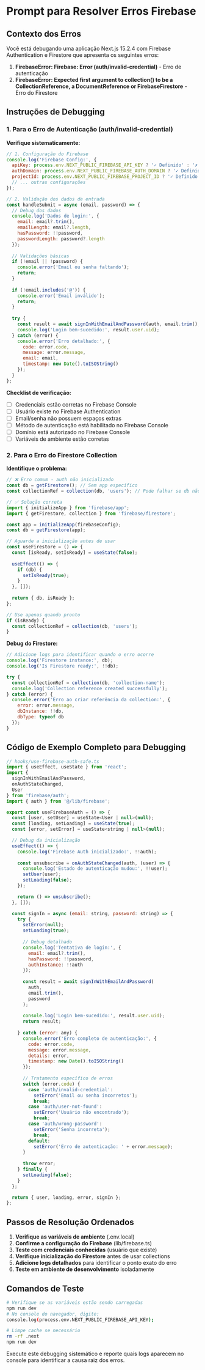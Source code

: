 # Prompt para Resolver Erros Firebase

## Contexto dos Erros

Você está debugando uma aplicação Next.js 15.2.4 com Firebase Authentication e Firestore que apresenta os seguintes erros:

1. **FirebaseError: Firebase: Error (auth/invalid-credential)** - Erro de autenticação
2. **FirebaseError: Expected first argument to collection() to be a CollectionReference, a DocumentReference or FirebaseFirestore** - Erro do Firestore

## Instruções de Debugging

### 1. Para o Erro de Autenticação (auth/invalid-credential)

**Verifique sistematicamente:**

```javascript
// 1. Configuração do Firebase
console.log('Firebase Config:', {
  apiKey: process.env.NEXT_PUBLIC_FIREBASE_API_KEY ? '✓ Definido' : '✗ Faltando',
  authDomain: process.env.NEXT_PUBLIC_FIREBASE_AUTH_DOMAIN ? '✓ Definido' : '✗ Faltando',
  projectId: process.env.NEXT_PUBLIC_FIREBASE_PROJECT_ID ? '✓ Definido' : '✗ Faltando',
  // ... outras configurações
});

// 2. Validação dos dados de entrada
const handleSubmit = async (email, password) => {
  // Debug dos dados
  console.log('Dados de login:', {
    email: email?.trim(),
    emailLength: email?.length,
    hasPassword: !!password,
    passwordLength: password?.length
  });
  
  // Validações básicas
  if (!email || !password) {
    console.error('Email ou senha faltando');
    return;
  }
  
  if (!email.includes('@')) {
    console.error('Email inválido');
    return;
  }
  
  try {
    const result = await signInWithEmailAndPassword(auth, email.trim(), password);
    console.log('Login bem-sucedido:', result.user.uid);
  } catch (error) {
    console.error('Erro detalhado:', {
      code: error.code,
      message: error.message,
      email: email,
      timestamp: new Date().toISOString()
    });
  }
};
```

**Checklist de verificação:**
- [ ] Credenciais estão corretas no Firebase Console
- [ ] Usuário existe no Firebase Authentication
- [ ] Email/senha não possuem espaços extras
- [ ] Método de autenticação está habilitado no Firebase Console
- [ ] Domínio está autorizado no Firebase Console
- [ ] Variáveis de ambiente estão corretas

### 2. Para o Erro do Firestore Collection

**Identifique o problema:**

```javascript
// ❌ Erro comum - auth não inicializado
const db = getFirestore(); // Sem app específico
const collectionRef = collection(db, 'users'); // Pode falhar se db não estiver pronto

// ✅ Solução correta
import { initializeApp } from 'firebase/app';
import { getFirestore, collection } from 'firebase/firestore';

const app = initializeApp(firebaseConfig);
const db = getFirestore(app);

// Aguarde a inicialização antes de usar
const useFirestore = () => {
  const [isReady, setIsReady] = useState(false);
  
  useEffect(() => {
    if (db) {
      setIsReady(true);
    }
  }, []);
  
  return { db, isReady };
};

// Use apenas quando pronto
if (isReady) {
  const collectionRef = collection(db, 'users');
}
```

**Debug do Firestore:**

```javascript
// Adicione logs para identificar quando o erro ocorre
console.log('Firestore instance:', db);
console.log('Is Firestore ready:', !!db);

try {
  const collectionRef = collection(db, 'collection-name');
  console.log('Collection reference created successfully');
} catch (error) {
  console.error('Erro ao criar referência da collection:', {
    error: error.message,
    dbInstance: !!db,
    dbType: typeof db
  });
}
```

## Código de Exemplo Completo para Debugging

```javascript
// hooks/use-firebase-auth-safe.ts
import { useEffect, useState } from 'react';
import { 
  signInWithEmailAndPassword, 
  onAuthStateChanged,
  User 
} from 'firebase/auth';
import { auth } from '@/lib/firebase';

export const useFirebaseAuth = () => {
  const [user, setUser] = useState<User | null>(null);
  const [loading, setLoading] = useState(true);
  const [error, setError] = useState<string | null>(null);

  // Debug da inicialização
  useEffect(() => {
    console.log('Firebase Auth inicializado:', !!auth);
    
    const unsubscribe = onAuthStateChanged(auth, (user) => {
      console.log('Estado de autenticação mudou:', !!user);
      setUser(user);
      setLoading(false);
    });

    return () => unsubscribe();
  }, []);

  const signIn = async (email: string, password: string) => {
    try {
      setError(null);
      setLoading(true);
      
      // Debug detalhado
      console.log('Tentativa de login:', {
        email: email?.trim(),
        hasPassword: !!password,
        authInstance: !!auth
      });
      
      const result = await signInWithEmailAndPassword(
        auth, 
        email.trim(), 
        password
      );
      
      console.log('Login bem-sucedido:', result.user.uid);
      return result;
      
    } catch (error: any) {
      console.error('Erro completo de autenticação:', {
        code: error.code,
        message: error.message,
        details: error,
        timestamp: new Date().toISOString()
      });
      
      // Tratamento específico de erros
      switch (error.code) {
        case 'auth/invalid-credential':
          setError('Email ou senha incorretos');
          break;
        case 'auth/user-not-found':
          setError('Usuário não encontrado');
          break;
        case 'auth/wrong-password':
          setError('Senha incorreta');
          break;
        default:
          setError('Erro de autenticação: ' + error.message);
      }
      
      throw error;
    } finally {
      setLoading(false);
    }
  };

  return { user, loading, error, signIn };
};
```

## Passos de Resolução Ordenados

1. **Verifique as variáveis de ambiente** (.env.local)
2. **Confirme a configuração do Firebase** (lib/firebase.ts)
3. **Teste com credenciais conhecidas** (usuário que existe)
4. **Verifique inicialização do Firestore** antes de usar collections
5. **Adicione logs detalhados** para identificar o ponto exato do erro
6. **Teste em ambiente de desenvolvimento** isoladamente

## Comandos de Teste

```bash
# Verifique se as variáveis estão sendo carregadas
npm run dev
# No console do navegador, digite:
console.log(process.env.NEXT_PUBLIC_FIREBASE_API_KEY);

# Limpe cache se necessário
rm -rf .next
npm run dev
```

Execute este debugging sistemático e reporte quais logs aparecem no console para identificar a causa raiz dos erros.